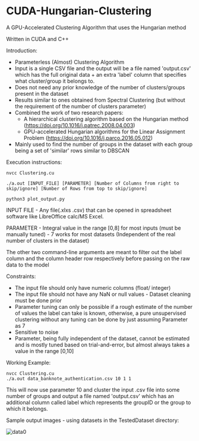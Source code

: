 # CUDA-Hungarian-Clustering
A GPU-Accelerated Clustering Algorithm that uses the Hungarian method

Written in CUDA and C++

Introduction:
  - Parameterless (Almost) Clustering Algorithm
  - Input is a single CSV file and the output will be a file named 'output.csv' which has the full original data + an extra 'label' column that specifies what cluster/group it belongs to.
  - Does not need any prior knowledge of the number of clusters/groups present in the dataset
  - Results similar to ones obtained from Spectral Clustering (but without the requirement of the number of clusters parameter)
  - Combined the work of two research papers:
      - A hierarchical clustering algorithm based on the Hungarian method (https://doi.org/10.1016/j.patrec.2008.04.003)
      - GPU-accelerated Hungarian algorithms for the Linear Assignment Problem (https://doi.org/10.1016/j.parco.2016.05.012)
  - Mainly used to find the number of groups in the dataset with each group being a set of 'similar' rows similar to DBSCAN

Execution instructions:

```
nvcc Clustering.cu

./a.out [INPUT_FILE] [PARAMETER] [Number of Columns from right to skip/ignore] [Number of Rows from top to skip/ignore]

python3 plot_output.py 

```

INPUT FILE - Any file(.xlxs .csv) that can be opened in spreadsheet software like LibreOffice calc/MS Excel.

PARAMETER - Integral value in the range [0,8] for most inputs (must be manually tuned) - 7 works for most datasets (Independent of the real number of clusters in the dataset)

The other two command-line arguments are meant to filter out the label column and the column header row respectively before passing on the raw data to the model

Constraints:
- The input file should only have numeric columns (float/ integer)
- The input file should not have any NaN or null values - Dataset cleaning must be done prior
- Parameter tuning can only be possible if a rough estimate of the number of values the label can take is known, otherwise, a pure unsupervised clustering without any tuning can be done by just assuming Parameter as 7
- Sensitive to noise
- Parameter, being fully independent of the dataset, cannot be estimated and is mostly tuned based on trial-and-error, but almost always takes a value in the range [0,10] 

Working Example:

```
nvcc Clustering.cu
./a.out data_banknote_authentication.csv 10 1 1
```
This will now use parameter 10 and cluster the input .csv file into some number of groups and output a file named 'output.csv' which has an additional column called label which represents the groupID or the group to which it belongs.

Sample output images - using datasets in the TestedDataset directory:


![data0](https://user-images.githubusercontent.com/53022689/172019687-7ee297d8-9b58-46f9-a477-ce53d1feeef6.png)

